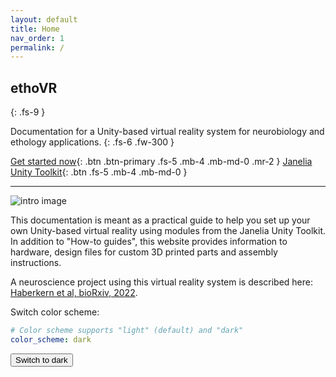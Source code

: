 ```yaml
---
layout: default
title: Home
nav_order: 1
permalink: /
---
```


## ethoVR
{: .fs-9 }

Documentation for a Unity-based virtual reality system for neurobiology and ethology applications.
{: .fs-6 .fw-300 }

[Get started now](https://hjmh.github.io/ethoVR/getting-started/){: .btn .btn-primary .fs-5 .mb-4 .mb-md-0 .mr-2 } [Janelia Unity Toolkit](https://github.com/JaneliaSciComp/janelia-unity-toolkit){: .btn .fs-5 .mb-4 .mb-md-0 }

---

![intro image](https://hjmh.github.io/ethoVR/assets/DemoImage.png)

This documentation is meant as a practical guide to help you set up your own Unity-based virtual reality using modules from the Janelia Unity Toolkit. In addition to "How-to guides", this website provides information to hardware, design files for custom 3D printed parts and assembly instructions.

A neuroscience project using this virtual reality system is described here: [Haberkern et al, bioRxiv, 2022](https://biorxiv.org/content/10.1101/2022.05.17.492284v1.full).


Switch color scheme:
```yaml
# Color scheme supports "light" (default) and "dark"
color_scheme: dark
```
<button class="btn js-toggle-dark-mode">Switch to dark</button>

<script>
const toggleDarkMode = document.querySelector('.js-toggle-dark-mode');

jtd.addEvent(toggleDarkMode, 'click', function(){
  if (jtd.getTheme() === 'dark') {
    jtd.setTheme('light');
    toggleDarkMode.textContent = 'Switch to dark';
  } else {
    jtd.setTheme('dark');
    toggleDarkMode.textContent = 'Switch to light';
  }
});
</script>
